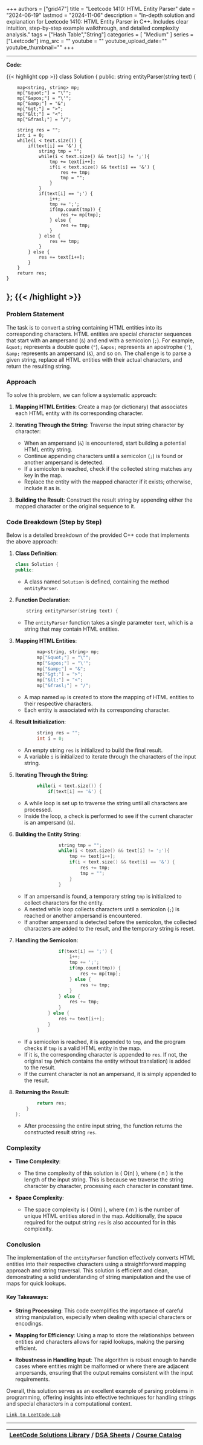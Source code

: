 
+++
authors = ["grid47"]
title = "Leetcode 1410: HTML Entity Parser"
date = "2024-06-19"
lastmod = "2024-11-06"
description = "In-depth solution and explanation for Leetcode 1410: HTML Entity Parser in C++. Includes clear intuition, step-by-step example walkthrough, and detailed complexity analysis."
tags = ["Hash Table","String"]
categories = [
    "Medium"
]
series = ["Leetcode"]
img_src = ""
youtube = ""
youtube_upload_date=""
youtube_thumbnail=""
+++



---
**Code:**

{{< highlight cpp >}}
class Solution {
public:
    string entityParser(string text) {
        
        map<string, string> mp;
        mp["&quot;"] = "\"";
        mp["&apos;"] = "\'";
        mp["&amp;"] = "&";
        mp["&gt;"] = ">";
        mp["&lt;"] = "<";
        mp["&frasl;"] = "/";
        
        string res = "";        
        int i = 0;
        while(i < text.size()) {
            if(text[i] == '&') {
                string tmp = "";
                while(i < text.size() && text[i] != ';'){
                    tmp += text[i++];
                    if(i < text.size() && text[i] == '&') {
                        res += tmp;
                        tmp = "";
                    }
                } 
                if(text[i] == ';') {
                    i++;
                    tmp += ';';
                    if(mp.count(tmp)) {
                        res += mp[tmp];
                    } else {
                        res += tmp;
                    }
                } else {
                    res += tmp;
                }
            } else {
                res += text[i++];
            }
        }
        return res;
    }
};
{{< /highlight >}}
---

### Problem Statement

The task is to convert a string containing HTML entities into its corresponding characters. HTML entities are special character sequences that start with an ampersand (`&`) and end with a semicolon (`;`). For example, `&quot;` represents a double quote (`"`), `&apos;` represents an apostrophe (`'`), `&amp;` represents an ampersand (`&`), and so on. The challenge is to parse a given string, replace all HTML entities with their actual characters, and return the resulting string.

### Approach

To solve this problem, we can follow a systematic approach:

1. **Mapping HTML Entities**: Create a map (or dictionary) that associates each HTML entity with its corresponding character.

2. **Iterating Through the String**: Traverse the input string character by character:
   - When an ampersand (`&`) is encountered, start building a potential HTML entity string.
   - Continue appending characters until a semicolon (`;`) is found or another ampersand is detected.
   - If a semicolon is reached, check if the collected string matches any key in the map.
   - Replace the entity with the mapped character if it exists; otherwise, include it as is.

3. **Building the Result**: Construct the result string by appending either the mapped character or the original sequence to it.

### Code Breakdown (Step by Step)

Below is a detailed breakdown of the provided C++ code that implements the above approach:

1. **Class Definition**:
   ```cpp
   class Solution {
   public:
   ```

   - A class named `Solution` is defined, containing the method `entityParser`.

2. **Function Declaration**:
   ```cpp
       string entityParser(string text) {
   ```

   - The `entityParser` function takes a single parameter `text`, which is a string that may contain HTML entities.

3. **Mapping HTML Entities**:
   ```cpp
           map<string, string> mp;
           mp["&quot;"] = "\"";
           mp["&apos;"] = "\'";
           mp["&amp;"] = "&";
           mp["&gt;"] = ">";
           mp["&lt;"] = "<";
           mp["&frasl;"] = "/";
   ```

   - A map named `mp` is created to store the mapping of HTML entities to their respective characters.
   - Each entity is associated with its corresponding character.

4. **Result Initialization**:
   ```cpp
           string res = "";        
           int i = 0;
   ```

   - An empty string `res` is initialized to build the final result.
   - A variable `i` is initialized to iterate through the characters of the input string.

5. **Iterating Through the String**:
   ```cpp
           while(i < text.size()) {
               if(text[i] == '&') {
   ```

   - A while loop is set up to traverse the string until all characters are processed.
   - Inside the loop, a check is performed to see if the current character is an ampersand (`&`).

6. **Building the Entity String**:
   ```cpp
                   string tmp = "";
                   while(i < text.size() && text[i] != ';'){
                       tmp += text[i++];
                       if(i < text.size() && text[i] == '&') {
                           res += tmp;
                           tmp = "";
                       }
                   }
   ```

   - If an ampersand is found, a temporary string `tmp` is initialized to collect characters for the entity.
   - A nested while loop collects characters until a semicolon (`;`) is reached or another ampersand is encountered.
   - If another ampersand is detected before the semicolon, the collected characters are added to the result, and the temporary string is reset.

7. **Handling the Semicolon**:
   ```cpp
                   if(text[i] == ';') {
                       i++;
                       tmp += ';';
                       if(mp.count(tmp)) {
                           res += mp[tmp];
                       } else {
                           res += tmp;
                       }
                   } else {
                       res += tmp;
                   }
               } else {
                   res += text[i++];
               }
           }
   ```

   - If a semicolon is reached, it is appended to `tmp`, and the program checks if `tmp` is a valid HTML entity in the map.
   - If it is, the corresponding character is appended to `res`. If not, the original `tmp` (which contains the entity without translation) is added to the result.
   - If the current character is not an ampersand, it is simply appended to the result.

8. **Returning the Result**:
   ```cpp
           return res;
       }
   };
   ```

   - After processing the entire input string, the function returns the constructed result string `res`.

### Complexity

- **Time Complexity**:
  - The time complexity of this solution is \( O(n) \), where \( n \) is the length of the input string. This is because we traverse the string character by character, processing each character in constant time.

- **Space Complexity**:
  - The space complexity is \( O(m) \), where \( m \) is the number of unique HTML entities stored in the map. Additionally, the space required for the output string `res` is also accounted for in this complexity.

### Conclusion

The implementation of the `entityParser` function effectively converts HTML entities into their respective characters using a straightforward mapping approach and string traversal. This solution is efficient and clean, demonstrating a solid understanding of string manipulation and the use of maps for quick lookups.

#### Key Takeaways:

- **String Processing**: This code exemplifies the importance of careful string manipulation, especially when dealing with special characters or encodings.

- **Mapping for Efficiency**: Using a map to store the relationships between entities and characters allows for rapid lookups, making the parsing efficient.

- **Robustness in Handling Input**: The algorithm is robust enough to handle cases where entities might be malformed or where there are adjacent ampersands, ensuring that the output remains consistent with the input requirements.

Overall, this solution serves as an excellent example of parsing problems in programming, offering insights into effective techniques for handling strings and special characters in a computational context.

[`Link to LeetCode Lab`](https://leetcode.com/problems/html-entity-parser/description/)

---

| [LeetCode Solutions Library](https://grid47.xyz/leetcode/) / [DSA Sheets](https://grid47.xyz/sheets/) / [Course Catalog](https://grid47.xyz/courses/) |
| --- |
